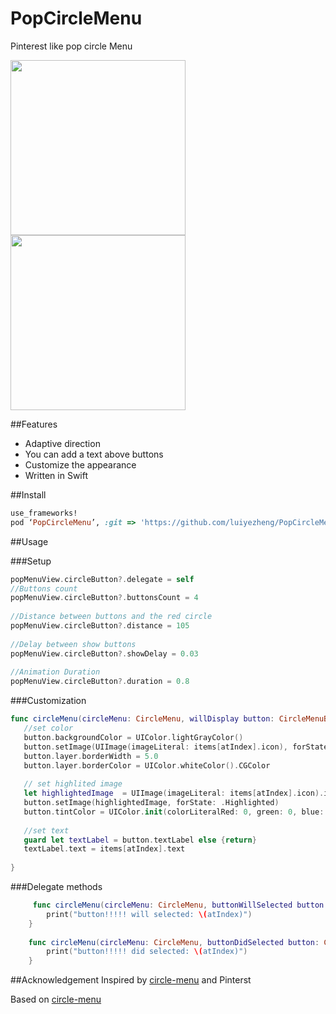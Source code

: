 # PopCircleMenu
Pinterest like pop circle Menu

<img src="https://github.com/luiyezheng/PopCircleMenu/blob/master/README/adptive.gif" width="280" display="inline" margin-right="50px">
<img src="https://github.com/luiyezheng/PopCircleMenu/blob/master/README/pop.gif" width="280" display="inline">

##Features
* Adaptive direction
* You can add a text above buttons
* Customize the appearance 
* Written in Swift

##Install
```Ruby
use_frameworks!
pod ‘PopCircleMenu’, :git => 'https://github.com/luiyezheng/PopCircleMenu.git'
```

##Usage

###Setup
```Swift
popMenuView.circleButton?.delegate = self
//Buttons count
popMenuView.circleButton?.buttonsCount = 4
        
//Distance between buttons and the red circle
popMenuView.circleButton?.distance = 105
        
//Delay between show buttons
popMenuView.circleButton?.showDelay = 0.03
        
//Animation Duration
popMenuView.circleButton?.duration = 0.8
```
###Customization
```Swift
func circleMenu(circleMenu: CircleMenu, willDisplay button: CircleMenuButton, atIndex: Int) {
   //set color
   button.backgroundColor = UIColor.lightGrayColor()
   button.setImage(UIImage(imageLiteral: items[atIndex].icon), forState: .Normal)
   button.layer.borderWidth = 5.0
   button.layer.borderColor = UIColor.whiteColor().CGColor
        
   // set highlited image
   let highlightedImage  = UIImage(imageLiteral: items[atIndex].icon).imageWithRenderingMode(.AlwaysTemplate)
   button.setImage(highlightedImage, forState: .Highlighted)
   button.tintColor = UIColor.init(colorLiteralRed: 0, green: 0, blue: 0, alpha: 0.3)
        
   //set text
   guard let textLabel = button.textLabel else {return}
   textLabel.text = items[atIndex].text
        
}

```

###Delegate methods
```Swift
     func circleMenu(circleMenu: CircleMenu, buttonWillSelected button: CircleMenuButton, atIndex: Int) {
        print("button!!!!! will selected: \(atIndex)")
    }
    
    func circleMenu(circleMenu: CircleMenu, buttonDidSelected button: CircleMenuButton, atIndex: Int) {
        print("button!!!!! did selected: \(atIndex)")
    }
```

##Acknowledgement
Inspired by [circle-menu](https://github.com/fdzsergio/SFFocusViewLayout) and Pinterst

Based on [circle-menu](https://github.com/fdzsergio/SFFocusViewLayout)



